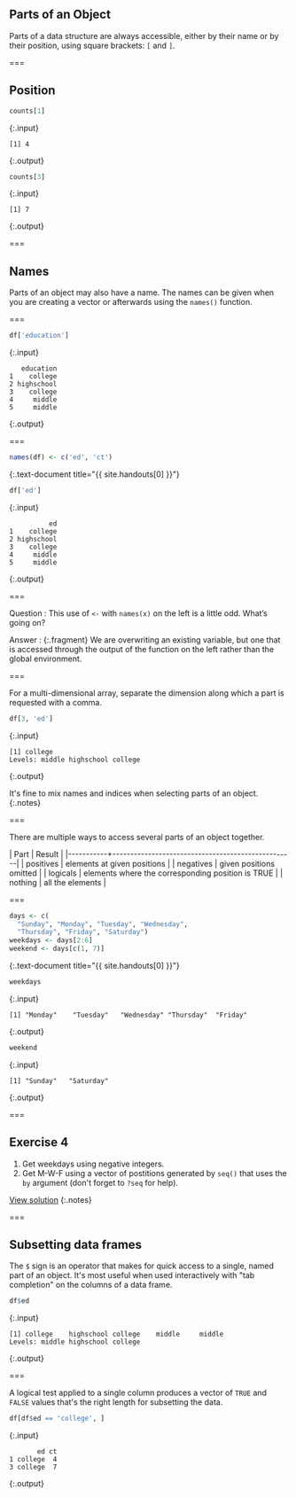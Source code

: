 ---
---

## Parts of an Object

Parts of a data structure are always accessible, either by their name or by their position, using square brackets: `[` and `]`.

===

## Position


~~~r
counts[1]
~~~
{:.input}
~~~
[1] 4
~~~
{:.output}


~~~r
counts[3]
~~~
{:.input}
~~~
[1] 7
~~~
{:.output}

===

## Names

Parts of an object may also have a name. The names can be given when you are creating a vector or afterwards using the `names()` function.

===


~~~r
df['education']
~~~
{:.input}
~~~
   education
1    college
2 highschool
3    college
4     middle
5     middle
~~~
{:.output}

===


~~~r
names(df) <- c('ed', 'ct')
~~~
{:.text-document title="{{ site.handouts[0] }}"}


~~~r
df['ed']
~~~
{:.input}
~~~
          ed
1    college
2 highschool
3    college
4     middle
5     middle
~~~
{:.output}

===

Question
: This use of `<-` with `names(x)` on the left is a little odd. What’s going on?

Answer
: {:.fragment} We are overwriting an existing variable, but one that is accessed through the output of the function on the left rather than the global environment.

===

For a multi-dimensional array, separate the dimension along which a part is requested with a comma.


~~~r
df[3, 'ed']
~~~
{:.input}
~~~
[1] college
Levels: middle highschool college
~~~
{:.output}

It's fine to mix names and indices when selecting parts of an object.
{:.notes}

===

There are multiple ways to access several parts of an object together.

| Part      | Result                                            |
|-----------+---------------------------------------------------|
| positives | elements at given positions                       |
| negatives | given positions omitted                           |
| logicals  | elements where the corresponding position is TRUE |
| nothing   | all the elements                                  |

===


~~~r
days <- c(
  "Sunday", "Monday", "Tuesday", "Wednesday",
  "Thursday", "Friday", "Saturday")
weekdays <- days[2:6]
weekend <- days[c(1, 7)]
~~~
{:.text-document title="{{ site.handouts[0] }}"}


~~~r
weekdays
~~~
{:.input}
~~~
[1] "Monday"    "Tuesday"   "Wednesday" "Thursday"  "Friday"   
~~~
{:.output}


~~~r
weekend
~~~
{:.input}
~~~
[1] "Sunday"   "Saturday"
~~~
{:.output}

===

## Exercise 4

1. Get weekdays using negative integers.
1. Get M-W-F using a vector of postitions generated by `seq()` that uses the `by` argument (don't forget to `?seq` for help).

[View solution](#solution-5)
{:.notes}

===

## Subsetting data frames

The `$` sign is an operator that makes for quick access to a single, named part of an object.
It's most useful when used interactively with "tab completion" on the columns of a data frame.


~~~r
df$ed
~~~
{:.input}
~~~
[1] college    highschool college    middle     middle    
Levels: middle highschool college
~~~
{:.output}

===

A logical test applied to a single column produces a vector of `TRUE` and `FALSE` values that's the right length for subsetting the data.


~~~r
df[df$ed == 'college', ]
~~~
{:.input}
~~~
       ed ct
1 college  4
3 college  7
~~~
{:.output}
